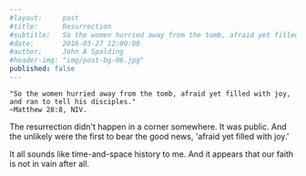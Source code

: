 ```yaml
---
#layout:     post
#title:      Resurrection
#subtitle:   So the women hurried away from the tomb, afraid yet filled with joy, and ran to tell his disciples. ~Matthew 28:8, NIV.
#date:       2016-03-27 12:00:00
#author:     John A Spalding
#header-img: "img/post-bg-06.jpg"
published: false
---
```


    "So the women hurried away from the tomb, afraid yet filled with joy, and ran to tell his disciples."
    ~Matthew 28:8, NIV.

The resurrection didn't happen in a corner somewhere. It was public. And the unlikely were the first to bear the good news, 'afraid yet filled with joy.'

It all sounds like time-and-space history to me. And it appears that our faith is not in vain after all.
